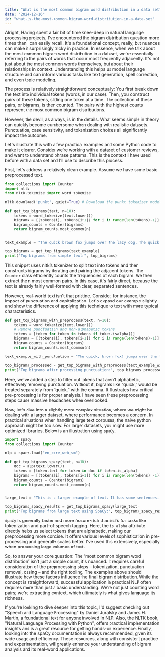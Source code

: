 ```yaml
---
title: "What is the most common bigram word distribution in a data set?"
date: "2024-12-16"
id: "what-is-the-most-common-bigram-word-distribution-in-a-data-set"
---
```


Alright,  Having spent a fair bit of time knee-deep in natural language processing projects, I’ve encountered the bigram distribution question more times than I can easily recall. It's a foundational concept, really, but nuances can make it surprisingly tricky in practice. In essence, when we talk about the most common bigram word distribution in a dataset, we're essentially referring to the pairs of words that occur most frequently adjacently. It's not just about the most common words themselves, but about their relationships in context. Understanding this helps us model language structure and can inform various tasks like text generation, spell correction, and even topic modeling.

The process is relatively straightforward conceptually: You first break down the text into individual tokens (words, in our case). Then, you construct pairs of these tokens, sliding one token at a time. The collection of these pairs, or bigrams, is then counted. The pairs with the highest counts represent the most common bigram distributions.

However, the devil, as always, is in the details. What seems simple in theory can quickly become cumbersome when dealing with realistic datasets. Punctuation, case sensitivity, and tokenization choices all significantly impact the outcome.

Let's illustrate this with a few practical examples and some Python code to make it clearer. Consider we’re working with a dataset of customer reviews, and want to understand phrase patterns. This is the context I have used before with a data set and I’ll use to describe this process.

First, let's address a relatively clean example. Assume we have some basic preprocessed text.

```python
from collections import Counter
import nltk
from nltk.tokenize import word_tokenize

nltk.download('punkt', quiet=True) # Download the punkt tokenizer models.

def get_top_bigrams(text, n=10):
    tokens = word_tokenize(text.lower())
    bigrams = [(tokens[i], tokens[i+1]) for i in range(len(tokens)-1)]
    bigram_counts = Counter(bigrams)
    return bigram_counts.most_common(n)


text_example = "The quick brown fox jumps over the lazy dog. The quick fox also runs fast. This is the example."

top_bigrams = get_top_bigrams(text_example)
print("Top bigrams from simple text:", top_bigrams)
```

This snippet uses nltk’s tokenizer to split text into tokens and then constructs bigrams by iterating and pairing the adjacent tokens. The `Counter` class efficiently counts the frequencies of each bigram. We then extract the n most common pairs. In this case, it's fairly direct, because the text is already fairly well-formed with clear, separated sentences.

However, real-world text isn't that pristine. Consider, for instance, the impact of punctuation and capitalization. Let's expand our example slightly and show the difference of applying this technique to text with more typical characteristics.

```python
def get_top_bigrams_with_preprocess(text, n=10):
    tokens = word_tokenize(text.lower())
    # Remove punctuation and non-alphabetic tokens
    tokens = [token for token in tokens if token.isalpha()]
    bigrams = [(tokens[i], tokens[i+1]) for i in range(len(tokens)-1)]
    bigram_counts = Counter(bigrams)
    return bigram_counts.most_common(n)

text_example_with_punctuation = "The quick, brown fox! jumps over the lazy dog. The quick fox also runs fast... This is the example, isn't it?"

top_bigrams_processed = get_top_bigrams_with_preprocess(text_example_with_punctuation)
print("Top bigrams after processing punctuation:", top_bigrams_processed)

```

Here, we’ve added a step to filter out tokens that aren’t alphabetic, effectively removing punctuation. Without it, bigrams like “quick,” would be treated separately from “quick.” with the comma. It illustrates how critical pre-processing is for proper analysis. I have seen these preprocessing steps cause massive headaches when overlooked.

Now, let's dive into a slightly more complex situation, where we might be dealing with a larger dataset, where performance becomes a concern. In practical situations when handling large text corpuses, the naive python approach might be too slow. For larger datasets, you might use more optimized libraries. Below is an illustration using `spaCy`.

```python
import spacy
from collections import Counter

nlp = spacy.load("en_core_web_sm")

def get_top_bigrams_spacy(text, n=10):
    doc = nlp(text.lower())
    tokens = [token.text for token in doc if token.is_alpha]
    bigrams = [(tokens[i], tokens[i+1]) for i in range(len(tokens) -1)]
    bigram_counts = Counter(bigrams)
    return bigram_counts.most_common(n)


large_text = "This is a larger example of text. It has some sentences. Some sentences are longer, some are shorter. This example is designed to show the differences in how SpaCy handles tokenizing and removing non-alpha characters compared to NLTK's process. The cat sat on the mat. The dog barked loudly. More text for our test. A large amount of text with some simple sentences."

top_bigrams_spacy_results = get_top_bigrams_spacy(large_text)
print("Top bigrams from large text using SpaCy:", top_bigrams_spacy_results)
```

`SpaCy` is generally faster and more feature-rich than `NLTK` for tasks like tokenization and part-of-speech tagging. Here, the `is_alpha` attribute directly helps us select tokens that are alphabetic, making our preprocessing more concise. It offers various levels of sophistication in pre-processing and generally scales better. I’ve used this extensively, especially when processing large volumes of text.

So, to answer your core question: The “most common bigram word distribution” isn’t just a simple count, it's nuanced. It requires careful consideration of the preprocessing steps – tokenization, punctuation removal, casing – and the right tooling. The examples above should illustrate how these factors influence the final bigram distribution. While the concept is straightforward, successful application in practical NLP often requires more than just a basic understanding. We’re not just counting word pairs; we’re extracting context, which ultimately is what gives language its richness.

If you're looking to dive deeper into this topic, I'd suggest checking out "Speech and Language Processing" by Daniel Jurafsky and James H. Martin, a foundational text for anyone involved in NLP. Also, the NLTK book, "Natural Language Processing with Python", offers practical implementation insights and is a great resource for getting hands-on experience. Finally, looking into the spaCy documentation is always recommended, given its wide usage and efficiency. These resources, along with consistent practice and experimentation, will greatly enhance your understanding of bigram analysis and its real-world applications.
